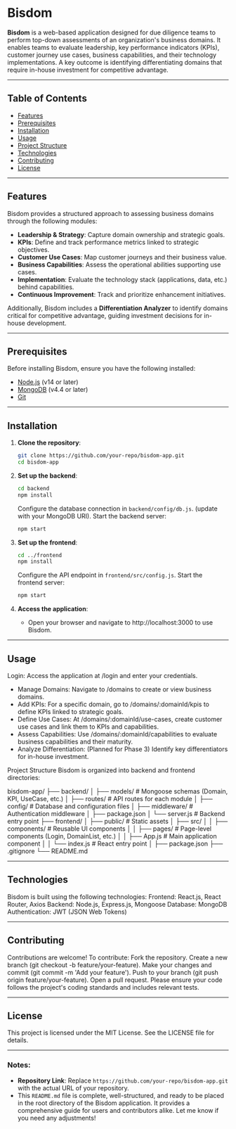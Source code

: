 # Bisdom

**Bisdom** is a web-based application designed for due diligence teams to perform top-down assessments of an organization's business domains. It enables teams to evaluate leadership, key performance indicators (KPIs), customer journey use cases, business capabilities, and their technology implementations. A key outcome is identifying differentiating domains that require in-house investment for competitive advantage.

---

## Table of Contents

- [Features](#features)
- [Prerequisites](#prerequisites)
- [Installation](#installation)
- [Usage](#usage)
- [Project Structure](#project-structure)
- [Technologies](#technologies)
- [Contributing](#contributing)
- [License](#license)

---

## Features

Bisdom provides a structured approach to assessing business domains through the following modules:

- **Leadership & Strategy**: Capture domain ownership and strategic goals.
- **KPIs**: Define and track performance metrics linked to strategic objectives.
- **Customer Use Cases**: Map customer journeys and their business value.
- **Business Capabilities**: Assess the operational abilities supporting use cases.
- **Implementation**: Evaluate the technology stack (applications, data, etc.) behind capabilities.
- **Continuous Improvement**: Track and prioritize enhancement initiatives.

Additionally, Bisdom includes a **Differentiation Analyzer** to identify domains critical for competitive advantage, guiding investment decisions for in-house development.

---

## Prerequisites

Before installing Bisdom, ensure you have the following installed:

- [Node.js](https://nodejs.org/) (v14 or later)
- [MongoDB](https://www.mongodb.com/) (v4.4 or later)
- [Git](https://git-scm.com/)

---

## Installation

1. **Clone the repository**:
   ```bash
   git clone https://github.com/your-repo/bisdom-app.git
   cd bisdom-app
   ```

2. **Set up the backend**:
   ```bash
   cd backend
   npm install
   ```
   Configure the database connection in `backend/config/db.js`. (update with your MongoDB URI).
   Start the backend server:
   ```bash
   npm start
   ```

3. **Set up the frontend**:
   ```bash
   cd ../frontend
   npm install
   ```
   Configure the API endpoint in `frontend/src/config.js`.
   Start the frontend server:
   ```bash
   npm start
   ```

4. **Access the application**:
   - Open your browser and navigate to http://localhost:3000 to use Bisdom.

---

## Usage

Login: Access the application at /login and enter your credentials.
- Manage Domains: Navigate to /domains to create or view business domains.
- Add KPIs: For a specific domain, go to /domains/:domainId/kpis to define KPIs linked to strategic goals.
- Define Use Cases: At /domains/:domainId/use-cases, create customer use cases and link them to KPIs and capabilities.
- Assess Capabilities: Use /domains/:domainId/capabilities to evaluate business capabilities and their maturity.
- Analyze Differentiation: (Planned for Phase 3) Identify key differentiators for in-house investment.

Project Structure
Bisdom is organized into backend and frontend directories:

bisdom-app/
├── backend/
│   ├── models/           # Mongoose schemas (Domain, KPI, UseCase, etc.)
│   ├── routes/           # API routes for each module
│   ├── config/           # Database and configuration files
│   ├── middleware/       # Authentication middleware
│   ├── package.json
│   └── server.js         # Backend entry point
├── frontend/
│   ├── public/           # Static assets
│   ├── src/
│   │   ├── components/   # Reusable UI components
│   │   ├── pages/        # Page-level components (Login, DomainList, etc.)
│   │   ├── App.js        # Main application component
│   │   └── index.js      # React entry point
│   ├── package.json
├── .gitignore
└── README.md

---

## Technologies

Bisdom is built using the following technologies:
Frontend: React.js, React Router, Axios
Backend: Node.js, Express.js, Mongoose
Database: MongoDB
Authentication: JWT (JSON Web Tokens)

---

## Contributing

Contributions are welcome! To contribute:
Fork the repository.
Create a new branch (git checkout -b feature/your-feature).
Make your changes and commit (git commit -m 'Add your feature').
Push to your branch (git push origin feature/your-feature).
Open a pull request.
Please ensure your code follows the project's coding standards and includes relevant tests.

---

## License

This project is licensed under the MIT License. See the LICENSE file for details.


---

### Notes:
- **Repository Link**: Replace `https://github.com/your-repo/bisdom-app.git` with the actual URL of your repository.
- This `README.md` file is complete, well-structured, and ready to be placed in the root directory of the Bisdom application. It provides a comprehensive guide for users and contributors alike. Let me know if you need any adjustments!